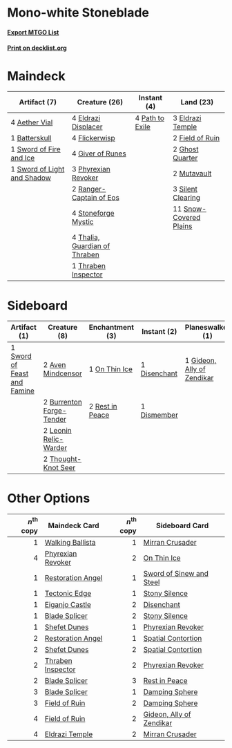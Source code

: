 # Mono-white Stoneblade

#### [Export MTGO List](../collection/Mono-white%20Stoneblade/Mono-white%20Stoneblade.txt)
#### [Print on decklist.org](http://decklist.org/?deckmain=4%09Aether%20Vial%0A1%09Batterskull%0A4%09Eldrazi%20Displacer%0A3%09Eldrazi%20Temple%0A2%09Field%20of%20Ruin%0A4%09Flickerwisp%0A2%09Ghost%20Quarter%0A4%09Giver%20of%20Runes%0A2%09Mutavault%0A4%09Path%20to%20Exile%0A3%09Phyrexian%20Revoker%0A2%09Ranger-Captain%20of%20Eos%0A3%09Silent%20Clearing%0A11%09Snow-Covered%20Plains%0A4%09Stoneforge%20Mystic%0A1%09Sword%20of%20Fire%20and%20Ice%0A1%09Sword%20of%20Light%20and%20Shadow%0A4%09Thalia,%20Guardian%20of%20Thraben%0A1%09Thraben%20Inspector&deckside=2%09Aven%20Mindcensor%0A2%09Burrenton%20Forge-Tender%0A1%09Disenchant%0A1%09Dismember%0A1%09Gideon,%20Ally%20of%20Zendikar%0A2%09Leonin%20Relic-Warder%0A1%09On%20Thin%20Ice%0A2%09Rest%20in%20Peace%0A1%09Sword%20of%20Feast%20and%20Famine%0A2%09Thought-Knot%20Seer)
# Maindeck

|                                            Artifact (7)                                             |                                             Creature (26)                                              |                                       Instant (4)                                        |                                            Land (23)                                            |
|-----------------------------------------------------------------------------------------------------|--------------------------------------------------------------------------------------------------------|------------------------------------------------------------------------------------------|-------------------------------------------------------------------------------------------------|
|4 [Aether Vial](http://gatherer.wizards.com/Pages/Card/Details.aspx?multiverseid=48146)              |4 [Eldrazi Displacer](http://gatherer.wizards.com/Pages/Card/Details.aspx?multiverseid=407523)          |4 [Path to Exile](http://gatherer.wizards.com/Pages/Card/Details.aspx?multiverseid=220511)|3 [Eldrazi Temple](http://gatherer.wizards.com/Pages/Card/Details.aspx?multiverseid=401710)      |
|1 [Batterskull](http://gatherer.wizards.com/Pages/Card/Details.aspx?multiverseid=233055)             |4 [Flickerwisp](http://gatherer.wizards.com/Pages/Card/Details.aspx?multiverseid=376338)                |                                                                                          |2 [Field of Ruin](http://gatherer.wizards.com/Pages/Card/Details.aspx?multiverseid=435415)       |
|1 [Sword of Fire and Ice](http://gatherer.wizards.com/Pages/Card/Details.aspx?multiverseid=46429)    |4 [Giver of Runes](http://gatherer.wizards.com/Pages/Card/Details.aspx?multiverseid=463962)             |                                                                                          |2 [Ghost Quarter](http://gatherer.wizards.com/Pages/Card/Details.aspx?multiverseid=389534)       |
|1 [Sword of Light and Shadow](http://gatherer.wizards.com/Pages/Card/Details.aspx?multiverseid=47453)|3 [Phyrexian Revoker](http://gatherer.wizards.com/Pages/Card/Details.aspx?multiverseid=383343)          |                                                                                          |2 [Mutavault](http://gatherer.wizards.com/Pages/Card/Details.aspx?multiverseid=370733)           |
|                                                                                                     |2 [Ranger-Captain of Eos](http://gatherer.wizards.com/Pages/Card/Details.aspx?multiverseid=463970)      |                                                                                          |3 [Silent Clearing](http://gatherer.wizards.com/Pages/Card/Details.aspx?multiverseid=464195)     |
|                                                                                                     |4 [Stoneforge Mystic](http://gatherer.wizards.com/Pages/Card/Details.aspx?multiverseid=198383)          |                                                                                          |11 [Snow-Covered Plains](http://gatherer.wizards.com/Pages/Card/Details.aspx?multiverseid=121267)|
|                                                                                                     |4 [Thalia, Guardian of Thraben](http://gatherer.wizards.com/Pages/Card/Details.aspx?multiverseid=442025)|                                                                                          |                                                                                                 |
|                                                                                                     |1 [Thraben Inspector](http://gatherer.wizards.com/Pages/Card/Details.aspx?multiverseid=409784)          |                                                                                          |                                                                                                 |


# Sideboard

|                                             Artifact (1)                                             |                                           Creature (8)                                            |                                     Enchantment (3)                                      |                                     Instant (2)                                      |                                          Planeswalker (1)                                           |
|------------------------------------------------------------------------------------------------------|---------------------------------------------------------------------------------------------------|------------------------------------------------------------------------------------------|--------------------------------------------------------------------------------------|-----------------------------------------------------------------------------------------------------|
|1 [Sword of Feast and Famine](http://gatherer.wizards.com/Pages/Card/Details.aspx?multiverseid=214070)|2 [Aven Mindcensor](http://gatherer.wizards.com/Pages/Card/Details.aspx?multiverseid=426707)       |1 [On Thin Ice](http://gatherer.wizards.com/Pages/Card/Details.aspx?multiverseid=463969)  |1 [Disenchant](http://gatherer.wizards.com/Pages/Card/Details.aspx?multiverseid=847)  |1 [Gideon, Ally of Zendikar](http://gatherer.wizards.com/Pages/Card/Details.aspx?multiverseid=401897)|
|                                                                                                      |2 [Burrenton Forge-Tender](http://gatherer.wizards.com/Pages/Card/Details.aspx?multiverseid=438580)|2 [Rest in Peace](http://gatherer.wizards.com/Pages/Card/Details.aspx?multiverseid=442021)|1 [Dismember](http://gatherer.wizards.com/Pages/Card/Details.aspx?multiverseid=382182)|                                                                                                     |
|                                                                                                      |2 [Leonin Relic-Warder](http://gatherer.wizards.com/Pages/Card/Details.aspx?multiverseid=432997)   |                                                                                          |                                                                                      |                                                                                                     |
|                                                                                                      |2 [Thought-Knot Seer](http://gatherer.wizards.com/Pages/Card/Details.aspx?multiverseid=407519)     |                                                                                          |                                                                                      |                                                                                                     |


# Other Options

|*n*<sup>th</sup> copy|                                       Maindeck Card                                        |*n*<sup>th</sup> copy|                                          Sideboard Card                                           |
|--------------------:|--------------------------------------------------------------------------------------------|--------------------:|---------------------------------------------------------------------------------------------------|
|                    1|[Walking Ballista](http://gatherer.wizards.com/Pages/Card/Details.aspx?multiverseid=423848) |                    1|[Mirran Crusader](http://gatherer.wizards.com/Pages/Card/Details.aspx?multiverseid=213802)         |
|                    4|[Phyrexian Revoker](http://gatherer.wizards.com/Pages/Card/Details.aspx?multiverseid=383343)|                    2|[On Thin Ice](http://gatherer.wizards.com/Pages/Card/Details.aspx?multiverseid=463969)             |
|                    1|[Restoration Angel](http://gatherer.wizards.com/Pages/Card/Details.aspx?multiverseid=240096)|                    1|[Sword of Sinew and Steel](http://gatherer.wizards.com/Pages/Card/Details.aspx?multiverseid=464177)|
|                    1|[Tectonic Edge](http://gatherer.wizards.com/Pages/Card/Details.aspx?multiverseid=389711)    |                    1|[Stony Silence](http://gatherer.wizards.com/Pages/Card/Details.aspx?multiverseid=247425)           |
|                    1|[Eiganjo Castle](http://gatherer.wizards.com/Pages/Card/Details.aspx?multiverseid=79205)    |                    2|[Disenchant](http://gatherer.wizards.com/Pages/Card/Details.aspx?multiverseid=847)                 |
|                    1|[Blade Splicer](http://gatherer.wizards.com/Pages/Card/Details.aspx?multiverseid=425828)    |                    2|[Stony Silence](http://gatherer.wizards.com/Pages/Card/Details.aspx?multiverseid=247425)           |
|                    1|[Shefet Dunes](http://gatherer.wizards.com/Pages/Card/Details.aspx?multiverseid=430872)     |                    1|[Phyrexian Revoker](http://gatherer.wizards.com/Pages/Card/Details.aspx?multiverseid=383343)       |
|                    2|[Restoration Angel](http://gatherer.wizards.com/Pages/Card/Details.aspx?multiverseid=240096)|                    1|[Spatial Contortion](http://gatherer.wizards.com/Pages/Card/Details.aspx?multiverseid=407518)      |
|                    2|[Shefet Dunes](http://gatherer.wizards.com/Pages/Card/Details.aspx?multiverseid=430872)     |                    2|[Spatial Contortion](http://gatherer.wizards.com/Pages/Card/Details.aspx?multiverseid=407518)      |
|                    2|[Thraben Inspector](http://gatherer.wizards.com/Pages/Card/Details.aspx?multiverseid=409784)|                    2|[Phyrexian Revoker](http://gatherer.wizards.com/Pages/Card/Details.aspx?multiverseid=383343)       |
|                    2|[Blade Splicer](http://gatherer.wizards.com/Pages/Card/Details.aspx?multiverseid=425828)    |                    3|[Rest in Peace](http://gatherer.wizards.com/Pages/Card/Details.aspx?multiverseid=442021)           |
|                    3|[Blade Splicer](http://gatherer.wizards.com/Pages/Card/Details.aspx?multiverseid=425828)    |                    1|[Damping Sphere](http://gatherer.wizards.com/Pages/Card/Details.aspx?multiverseid=443101)          |
|                    3|[Field of Ruin](http://gatherer.wizards.com/Pages/Card/Details.aspx?multiverseid=435415)    |                    2|[Damping Sphere](http://gatherer.wizards.com/Pages/Card/Details.aspx?multiverseid=443101)          |
|                    4|[Field of Ruin](http://gatherer.wizards.com/Pages/Card/Details.aspx?multiverseid=435415)    |                    2|[Gideon, Ally of Zendikar](http://gatherer.wizards.com/Pages/Card/Details.aspx?multiverseid=401897)|
|                    4|[Eldrazi Temple](http://gatherer.wizards.com/Pages/Card/Details.aspx?multiverseid=401710)   |                    2|[Mirran Crusader](http://gatherer.wizards.com/Pages/Card/Details.aspx?multiverseid=213802)         |

